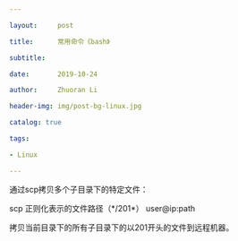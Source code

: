 ```yaml
---

layout:     post

title:      常用命令《bash》

subtitle:   

date:       2019-10-24

author:     Zhuoran Li

header-img: img/post-bg-linux.jpg

catalog: true

tags:

- Linux

---
```


通过scp拷贝多个子目录下的特定文件：

scp 正则化表示的文件路径（\*/201\*） user@ip:path



拷贝当前目录下的所有子目录下的以201开头的文件到远程机器。